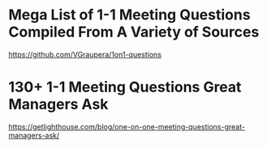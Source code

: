 # Mega List of 1-1 Meeting Questions Compiled From A Variety of Sources
https://github.com/VGraupera/1on1-questions

# 130+ 1-1 Meeting Questions Great Managers Ask
https://getlighthouse.com/blog/one-on-one-meeting-questions-great-managers-ask/